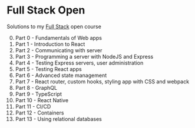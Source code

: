 # Full Stack Open
Solutions to my [Full Stack](https://fullstackopen.com/) open course

0. Part 0 - Fundamentals of Web apps
1. Part 1 - Introduction to React
2. Part 2 - Communicating with server
3. Part 3 - Programming a server with NodeJS and Express
4. Part 4 - Testing Express servers, user administration
5. Part 5 - Testing React apps
6. Part 6 - Advanced state management
7. Part 7 - React router, custom hooks, styling app with CSS and webpack
8. Part 8 - GraphQL
9. Part 9 - TypeScript
10. Part 10 - React Native
11. Part 11 - CI/CD
12. Part 12 - Containers
13. Part 13 - Using relational databases
